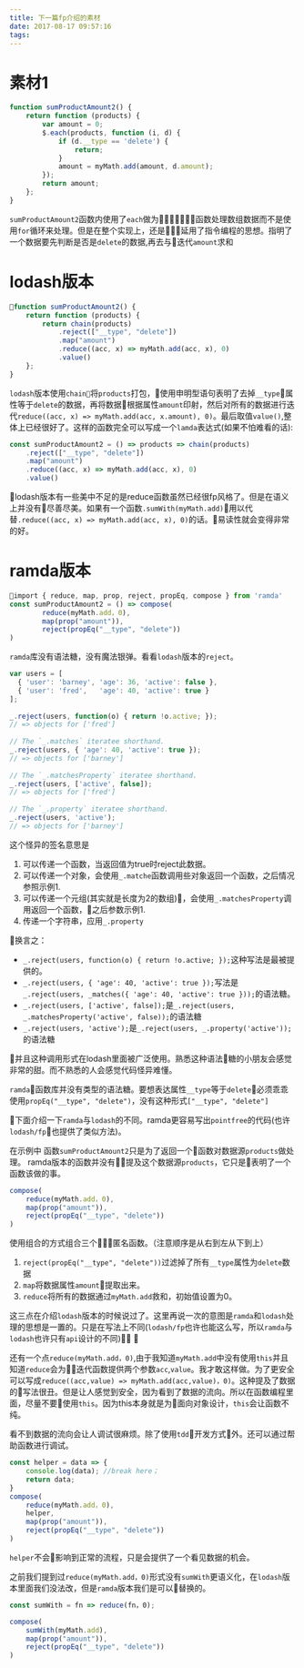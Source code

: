 ```yaml
---
title: 下一篇fp介绍的素材
date: 2017-08-17 09:57:16
tags:
---
```


# 素材1
```javascript
function sumProductAmount2() {
    return function (products) {
        var amount = 0;
        $.each(products, function (i, d) {
            if (d.__type == 'delete') {
                return;
            }
            amount = myMath.add(amount, d.amount);
        });
        return amount;
    };
}
```
`sumProductAmount2`函数内使用了`each`做为函数处理数组数据而不是使用`for`循环来处理。但是在整个实现上，还是延用了指令编程的思想。指明了一个数据要先判断是否是`delete`的数据,再去与迭代`amount`求和

# lodash版本
```javascript
function sumProductAmount2() {
    return function (products) {
        return chain(products)
            .reject(["__type", "delete"])
            .map("amount")
            .reduce((acc, x) => myMath.add(acc, x), 0)
            .value()
    };
}
```
`lodash`版本使用`chain`将`products`打包，使用申明型语句表明了去掉`__type`属性等于`delete`的数据，再将数据根据属性`amount`印射，然后对所有的数据进行迭代`reduce((acc, x) => myMath.add(acc, x.amount), 0)`。最后取值`value()`,整体上已经很好了。这样的函数完全可以写成一个`lamda`表达式(如果不怕难看的话):
```javascript
const sumProductAmount2 = () => products => chain(products)
    .reject(["__type", "delete"])
    .map("amount")
    .reduce((acc, x) => myMath.add(acc, x), 0)
    .value()
```
lodash版本有一些美中不足的是reduce函数虽然已经很fp风格了。但是在语义上并没有尽善尽美。如果有一个函数`.sumWith(myMath.add)`用以代替`.reduce((acc, x) => myMath.add(acc, x), 0)`的话。易读性就会变得非常的好。

# ramda版本
```javascript
import { reduce, map, prop, reject, propEq, compose } from 'ramda'
const sumProductAmount2 = () => compose(
        reduce(myMath.add，0), 
        map(prop("amount")), 
        reject(propEq("__type", "delete"))
)
```
`ramda`库没有语法糖，没有魔法银弹。看看`lodash`版本的`reject`。
```javascript
var users = [
  { 'user': 'barney', 'age': 36, 'active': false },
  { 'user': 'fred',   'age': 40, 'active': true }
];
 
_.reject(users, function(o) { return !o.active; });
// => objects for ['fred']
 
// The `_.matches` iteratee shorthand.
_.reject(users, { 'age': 40, 'active': true });
// => objects for ['barney']
 
// The `_.matchesProperty` iteratee shorthand.
_.reject(users, ['active', false]);
// => objects for ['fred']
 
// The `_.property` iteratee shorthand.
_.reject(users, 'active');
// => objects for ['barney']
```
这个怪异的签名意思是
1. 可以传递一个函数，当返回值为true时reject此数据。
2. 可以传递一个对象，会使用`_.matche`函数调用些对象返回一个函数，之后情况参照示例1.
3. 可以传递一个元组(其实就是长度为2的数组)，会使用`_.matchesProperty`调用返回一个函数，之后参数示例1.
4. 传递一个字符串，应用`_.property`

换言之：
* `_.reject(users, function(o) { return !o.active; });`这种写法是最被提供的。
* `_.reject(users, { 'age': 40, 'active': true });`写法是`_.reject(users, _matches({ 'age': 40, 'active': true }));`的语法糖。
* `_.reject(users, ['active', false]);`是`_.reject(users, _.matchesProperty('active', false));`的语法糖
* `_.reject(users, 'active');`是`_.reject(users, _.property('active'));`的语法糖

并且这种调用形式在lodash里面被广泛使用。熟悉这种语法糖的小朋友会感觉非常的甜。而不熟悉的人会感觉代码怪异难懂。

`ramda`函数库并没有类型的语法糖。要想表达属性`__type`等于`delete`必须乖乖使用`propEq("__type", "delete")`，没有这种形式`["__type", "delete"]`

下面介绍一下`ramda`与`lodash`的不同。ramda更容易写出`pointfree`的代码(也许`lodash/fp`也提供了类似方法)。

在示例中 函数`sumProductAmount2`只是为了返回一个函数对数据源`products`做处理。
ramda版本的函数并没有提及这个数据源`products`，它只是表明了一个函数该做的事。
```javascript 
compose(
    reduce(myMath.add，0), 
    map(prop("amount")), 
    reject(propEq("__type", "delete"))
)
```
使用组合的方式组合三个匿名函数。（注意顺序是从右到左从下到上）
1. `reject(propEq("__type", "delete"))`过滤掉了所有`__type`属性为`delete`数据
2. `map`将数据属性`amount`提取出来。
3. `reduce`将所有的数据通过`myMath.add`救和，初始值设置为0。

这三点在介绍`lodash`版本的时候说过了。这里再说一次的意图是`ramda`和`lodash`处理的思想是一置的。只是在写法上不同(`lodash/fp`也许也能这么写，所以`ramda`与`lodash`也许只有`api`设计的不同)


还有一个点`reduce(myMath.add，0)`,由于我知道`myMath.add`中没有使用`this`并且知道`reduce`会为迭代函数提供两个参数`acc`,`value`。我才敢这样做。为了更安全可以写成`reduce((acc,value) => myMath.add(acc,value)，0)`。这种提及了数据的写法很丑。但是让人感觉到安全，因为看到了数据的流向。所以在函数编程里面，尽量不要使用`this`。因为this本身就是为面向对象设计，`this`会让函数不纯。

看不到数据的流向会让人调试很麻烦。除了使用`tdd`开发方式外。还可以通过帮助函数进行调试。
```javascript
const helper = data => {
    console.log(data); //break here；
    return data;
}
compose(
    reduce(myMath.add，0), 
    helper,
    map(prop("amount")), 
    reject(propEq("__type", "delete"))
)
```
`helper`不会影响到正常的流程，只是会提供了一个看见数据的机会。

之前我们提到过`reduce(myMath.add，0)`形式没有`sumWith`更语义化，在`lodash`版本里面我们没法改，但是`ramda`版本我们是可以替换的。

```javascript
const sumWith = fn => reduce(fn，0);

compose(
    sumWith(myMath.add), 
    map(prop("amount")), 
    reject(propEq("__type", "delete"))
)
```
